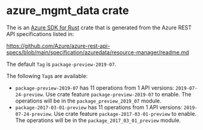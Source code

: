# azure_mgmt_data crate

The is an [Azure SDK for Rust](https://github.com/Azure/azure-sdk-for-rust) crate that is generated from the Azure REST API specifications listed in:

https://github.com/Azure/azure-rest-api-specs/blob/main/specification/azuredata/resource-manager/readme.md

The default `Tag` is `package-preview-2019-07`.

The following `Tag`s are available:

- `package-preview-2019-07` has 11 operations from 1 API versions: `2019-07-24-preview`. Use crate feature `package-preview-2019-07` to enable. The operations will be in the `package_preview_2019_07` module.
- `package-2017-03-01-preview` has 11 operations from 1 API versions: `2019-07-24-preview`. Use crate feature `package-2017-03-01-preview` to enable. The operations will be in the `package_2017_03_01_preview` module.